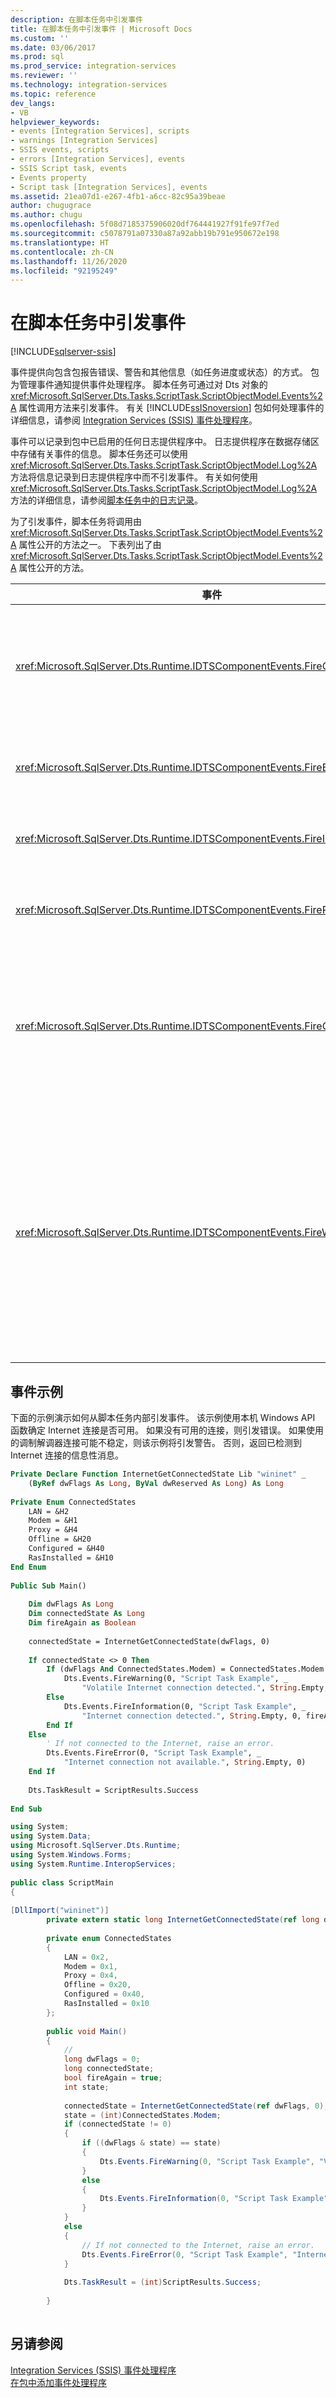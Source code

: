 ```yaml
---
description: 在脚本任务中引发事件
title: 在脚本任务中引发事件 | Microsoft Docs
ms.custom: ''
ms.date: 03/06/2017
ms.prod: sql
ms.prod_service: integration-services
ms.reviewer: ''
ms.technology: integration-services
ms.topic: reference
dev_langs:
- VB
helpviewer_keywords:
- events [Integration Services], scripts
- warnings [Integration Services]
- SSIS events, scripts
- errors [Integration Services], events
- SSIS Script task, events
- Events property
- Script task [Integration Services], events
ms.assetid: 21ea07d1-e267-4fb1-a6cc-82c95a39beae
author: chugugrace
ms.author: chugu
ms.openlocfilehash: 5f08d7185375906020df764441927f91fe97f7ed
ms.sourcegitcommit: c5078791a07330a87a92abb19b791e950672e198
ms.translationtype: HT
ms.contentlocale: zh-CN
ms.lasthandoff: 11/26/2020
ms.locfileid: "92195249"
---
```

# <a name="raising-events-in-the-script-task"></a>在脚本任务中引发事件

[!INCLUDE[sqlserver-ssis](../../../includes/applies-to-version/sqlserver-ssis.md)]


  事件提供向包含包报告错误、警告和其他信息（如任务进度或状态）的方式。 包为管理事件通知提供事件处理程序。 脚本任务可通过对 Dts 对象的 <xref:Microsoft.SqlServer.Dts.Tasks.ScriptTask.ScriptObjectModel.Events%2A> 属性调用方法来引发事件。 有关 [!INCLUDE[ssISnoversion](../../../includes/ssisnoversion-md.md)] 包如何处理事件的详细信息，请参阅 [Integration Services (SSIS) 事件处理程序](../../../integration-services/integration-services-ssis-event-handlers.md)。  
  
 事件可以记录到包中已启用的任何日志提供程序中。 日志提供程序在数据存储区中存储有关事件的信息。 脚本任务还可以使用 <xref:Microsoft.SqlServer.Dts.Tasks.ScriptTask.ScriptObjectModel.Log%2A> 方法将信息记录到日志提供程序中而不引发事件。 有关如何使用 <xref:Microsoft.SqlServer.Dts.Tasks.ScriptTask.ScriptObjectModel.Log%2A> 方法的详细信息，请参阅[脚本任务中的日志记录](../../../integration-services/extending-packages-scripting/task/logging-in-the-script-task.md)。  
  
 为了引发事件，脚本任务将调用由 <xref:Microsoft.SqlServer.Dts.Tasks.ScriptTask.ScriptObjectModel.Events%2A> 属性公开的方法之一。 下表列出了由 <xref:Microsoft.SqlServer.Dts.Tasks.ScriptTask.ScriptObjectModel.Events%2A> 属性公开的方法。  
  
|事件|描述|  
|-----------|-----------------|  
|<xref:Microsoft.SqlServer.Dts.Runtime.IDTSComponentEvents.FireCustomEvent%2A>|引发包中用户定义的自定义事件。|  
|<xref:Microsoft.SqlServer.Dts.Runtime.IDTSComponentEvents.FireError%2A>|将错误情况通知包。|  
|<xref:Microsoft.SqlServer.Dts.Runtime.IDTSComponentEvents.FireInformation%2A>|为用户提供信息。|  
|<xref:Microsoft.SqlServer.Dts.Runtime.IDTSComponentEvents.FireProgress%2A>|将任务的进度通知包。|  
|<xref:Microsoft.SqlServer.Dts.Runtime.IDTSComponentEvents.FireQueryCancel%2A>|返回一个指示包是否需要提前关闭任务的值。|  
|<xref:Microsoft.SqlServer.Dts.Runtime.IDTSComponentEvents.FireWarning%2A>|向包发出通知：任务处于有必要发出用户通知，但不是错误条件的状态。|  
  
## <a name="events-example"></a>事件示例  
 下面的示例演示如何从脚本任务内部引发事件。 该示例使用本机 Windows API 函数确定 Internet 连接是否可用。 如果没有可用的连接，则引发错误。 如果使用的调制解调器连接可能不稳定，则该示例将引发警告。 否则，返回已检测到 Internet 连接的信息性消息。  
  
```vb  
Private Declare Function InternetGetConnectedState Lib "wininet" _  
    (ByRef dwFlags As Long, ByVal dwReserved As Long) As Long  
  
Private Enum ConnectedStates  
    LAN = &H2  
    Modem = &H1  
    Proxy = &H4  
    Offline = &H20  
    Configured = &H40  
    RasInstalled = &H10  
End Enum  
  
Public Sub Main()  
  
    Dim dwFlags As Long  
    Dim connectedState As Long  
    Dim fireAgain as Boolean  
  
    connectedState = InternetGetConnectedState(dwFlags, 0)  
  
    If connectedState <> 0 Then  
        If (dwFlags And ConnectedStates.Modem) = ConnectedStates.Modem Then  
            Dts.Events.FireWarning(0, "Script Task Example", _  
                "Volatile Internet connection detected.", String.Empty, 0)  
        Else  
            Dts.Events.FireInformation(0, "Script Task Example", _  
                "Internet connection detected.", String.Empty, 0, fireAgain)  
        End If  
    Else  
        ' If not connected to the Internet, raise an error.  
        Dts.Events.FireError(0, "Script Task Example", _  
            "Internet connection not available.", String.Empty, 0)  
    End If  
  
    Dts.TaskResult = ScriptResults.Success  
  
End Sub  
```  
  
```csharp  
using System;  
using System.Data;  
using Microsoft.SqlServer.Dts.Runtime;  
using System.Windows.Forms;  
using System.Runtime.InteropServices;  
  
public class ScriptMain  
{  
  
[DllImport("wininet")]  
        private extern static long InternetGetConnectedState(ref long dwFlags, long dwReserved);  
  
        private enum ConnectedStates  
        {  
            LAN = 0x2,  
            Modem = 0x1,  
            Proxy = 0x4,  
            Offline = 0x20,  
            Configured = 0x40,  
            RasInstalled = 0x10  
        };  
  
        public void Main()  
        {  
            //  
            long dwFlags = 0;  
            long connectedState;  
            bool fireAgain = true;  
            int state;  
  
            connectedState = InternetGetConnectedState(ref dwFlags, 0);  
            state = (int)ConnectedStates.Modem;  
            if (connectedState != 0)  
            {  
                if ((dwFlags & state) == state)  
                {  
                    Dts.Events.FireWarning(0, "Script Task Example", "Volatile Internet connection detected.", String.Empty, 0);  
                }  
                else  
                {  
                    Dts.Events.FireInformation(0, "Script Task Example", "Internet connection detected.", String.Empty, 0, ref fireAgain);  
                }  
            }  
            else  
            {  
                // If not connected to the Internet, raise an error.  
                Dts.Events.FireError(0, "Script Task Example", "Internet connection not available.", String.Empty, 0);  
            }  
  
            Dts.TaskResult = (int)ScriptResults.Success;  
  
        }  
  
```  
  
## <a name="see-also"></a>另请参阅  
 [Integration Services (SSIS) 事件处理程序](../../../integration-services/integration-services-ssis-event-handlers.md)   
 [在包中添加事件处理程序](../../integration-services-ssis-event-handlers.md)  
  
